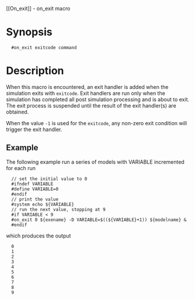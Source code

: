 [[On_exit]] - on_exit macro

# Synopsis
~~~
  #on_exit exitcode command
~~~

# Description

When this macro is encountered, an exit handler is added when the simulation exits with `exitcode`.  Exit handlers are run only when the simulation has completed all post simulation processing and is about to exit.  The exit process is suspended until the result of the exit handler(s) are obtained.

When the value `-1` is used for the `exitcode`, any non-zero exit condition will trigger the exit handler.

## Example

The following example run a series of models with VARIABLE incremented for each run
~~~
  // set the initial value to 0
  #ifndef VARIABLE
  #define VARIABLE=0
  #endif
  // print the value
  #system echo ${VARIABLE}
  // run the next value, stopping at 9
  #if VARIABLE < 9
  #on_exit 0 ${exename} -D VARIABLE=$((${VARIABLE}+1)) ${modelname} &
  #endif
~~~
which produces the output
~~~
  0
  1
  2
  3
  4
  5
  6
  7
  8
  9
~~~
